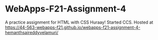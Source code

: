 # WebApps-F21-Assignment-4
A practice assignment for HTML with CSS
Huraay! Started CCS.
Hosted at <https://44-563-webapps-f21.github.io/webapps-f21-assignment-4-hemanthsaireddyvelamuri/>